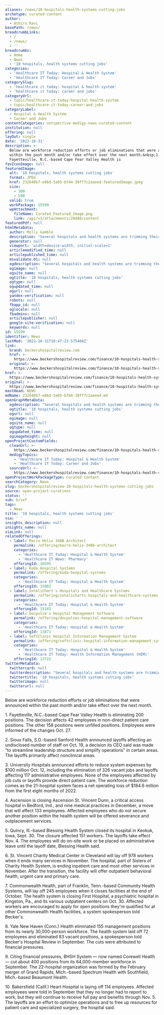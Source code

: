 ```yaml
---
aliases: /news/10-hospitals-health-systems-cutting-jobs
archetype: curated-content
author:
  - Athira Ravi
basePath: /news/
breadcrumbLinks:
  - /
  - /news/
  - ''
breadcrumbs:
  - Home
  - News
  - '10 hospitals, health systems cutting jobs'
categories:
  - 'Healthcare IT Today: Hospital & Health System'
  - 'Healthcare IT Today: Career and Jobs'
categorySlug:
  - 'healthcare it today: hospital & health system'
  - 'healthcare it today: career and jobs'
categoryUrl:
  - topic/healthcare-it-today-hospital-health-system
  - topic/healthcare-it-today-career-and-jobs
categoryLabel:
  - Hospital & Health System
  - Career and Jobs
contentCategories: netspective-medigy-news-curated-content
institution: null
offering: null
layOut: single
date: '2022-10-31'
description: >-
  Below are workforce reduction efforts or job eliminations that were announced
  within the past month and/or take effect over the next month.&nbsp;1.
  Fayetteville, N.C.-based Cape Fear Valley Health is 
favIconImage: null
featuredImage:
  alt: '10 hospitals, health systems cutting jobs'
  format: JPEG
  href: 232648b7-e86d-5a05-bf44-30ff7c2aaeed-featuredImage.jpeg
  size:
    - 300
    - 590
  valid: true
  workPackage: 15599
  wpAttachment:
    fileName: Curated_Featured_Image.png
    link: /api/v3/attachments/28488/content
featuredPdf: null
htmlMetaData:
  author: Molly Gamble
  description: "Several hospitals and health systems are trimming their workforces or jobs due to financial and operational challenges. \_"
  generator: null
  viewport: 'width=device-width, initial-scale=1'
  articlemodified_time: null
  articlepublished_time: null
  msvalidate.01: null
  ogdescription: "Several hospitals and health systems are trimming their workforces or jobs due to financial and operational challenges. \_"
  ogimage: null
  ogsite_name: null
  ogtitle: '10 hospitals, health systems cutting jobs'
  ogtype: null
  ogupdated_time: null
  ogurl: null
  yandex-verification: null
  robots: null
  fbapp_id: null
  oglocale: null
  fbadmins: null
  articlepublisher: null
  google-site-verification: null
  keywords: null
id: 15599
identifier: News
lastMod: '2022-10-31T10:47:23.575468Z'
link:
  brand: beckershospitalreview.com
  href: >-
    https://www.beckershospitalreview.com/finance/10-hospitals-health-systems-cutting-jobs-102822.html?
  original: >-
    https://www.beckershospitalreview.com/finance/10-hospitals-health-systems-cutting-jobs-102822.html?utm_medium=email&utm_content=newsletter
href: >-
  https://www.beckershospitalreview.com/finance/10-hospitals-health-systems-cutting-jobs-102822.html?
original: >-
  https://www.beckershospitalreview.com/finance/10-hospitals-health-systems-cutting-jobs-102822.html?utm_medium=email&utm_content=newsletter
mastHead: NEWS
mdName: 232648b7-e86d-5a05-bf44-30ff7c2aaeed.md
openGraphMetaData:
  ogdescription: "Several hospitals and health systems are trimming their workforces or jobs due to financial and operational challenges. \_"
  ogtitle: '10 hospitals, health systems cutting jobs'
  ogurl: null
  ogimage: null
  ogsite_name: null
  ogtype: null
  ogupdated_time: null
  ogimageheight: null
openProjectCustomFields:
  cleanUrl: >-
    https://www.beckershospitalreview.com/finance/10-hospitals-health-systems-cutting-jobs-102822.html?
  medigyTopics:
    - 'Healthcare IT Today: Hospital & Health System'
    - 'Healthcare IT Today: Career and Jobs'
  sourceUrl: >-
    https://www.beckershospitalreview.com/finance/10-hospitals-health-systems-cutting-jobs-102822.html?utm_medium=email&utm_content=newsletter
openProjectWorkPackageType: Curated Content
searchCategory: News
slug: beckershospitalreview-10-hospitals-health-systems-cutting-jobs
source: open-project-curations
status: ''
sub: brief
tags:
  - News
title: '10 hospitals, health systems cutting jobs'
via: ' '
insights_description: null
insights_name: null
viaLink: null
relatedOfferings:
  - label: Macro Helix 340B Architect
    permalink: /offering/macro-helix-340b-architect
    categories:
      - 'Healthcare IT Today: Hospital & Health System'
      - 'Healthcare IT News: Pharmacy'
    offeringId: 16595
  - label: Koda Hospital Systems
    permalink: /offering/koda-hospital-systems
    categories:
      - 'Healthcare IT Today: Hospital & Health System'
    offeringId: 15902
  - label: InteliChart's Hospitals and Healthcare Systems
    permalink: /offering/intelicharts-hospitals-and-healthcare-systems
    categories:
      - 'Healthcare IT Today: Hospital & Health System'
    offeringId: 15165
  - label: Docpulse's Hospital Management Software
    permalink: /offering/docpulses-hospital-management-software
    categories:
      - 'Healthcare IT Today: Hospital & Health System'
    offeringId: 13871
  - label: SoftClinic Hospital Information Management System
    permalink: /offering/softclinic-hospital-information-management-system
    categories:
      - 'Healthcare IT Today: Hospital & Health System'
      - 'Healthcare IT Today: Health Information Management (HIM)'
    offeringId: 13722
twitterMetaData:
  twittercard: null
  twitterdescription: "Several hospitals and health systems are trimming their workforces or jobs due to financial and operational challenges. \_"
  twittertitle: '10 hospitals, health systems cutting jobs'
  twitterimage: null
  twitterurl: null
---
```

<p>Below are workforce reduction efforts or job eliminations that were announced within the past month and/or take effect over the next month.&nbsp;</p><p>1. Fayetteville, N.C.-based Cape Fear Valley Health is eliminating 200 positions. The decision affects 42 employees in non-direct patient care positions. The other 158 positions were unfilled positions. Employees were informed of the changes Oct. 27.&nbsp;</p><p>2. Sioux Falls, S.D.-based Sanford Health announced layoffs affecting an undisclosed number of staff on Oct. 19, a decision its CEO said was made "to streamline leadership structure and simplify operations" in certain areas. The layoffs primarily affect nonclinical areas.</p><p>3. University Hospitals announced efforts to reduce system expenses by $100 million Oct. 12, including the elimination of 326 vacant jobs and layoffs affecting 117 administrative employees. None of the employees affected by job cuts or layoffs provide direct patient care. The workforce reduction comes as the 21-hospital system faces a net operating loss of $184.6 million from the first eight months of 2022.&nbsp;</p><p>4. Ascension is closing Ascension St. Vincent Dunn, a critical access hospital in Bedford, Ind., and nine medical practices in December, a move that will affect 133 employees. Affected employees who do not secure another position within the health system will be offered severance and outplacement services.</p><p>5. Quincy, Ill.-based Blessing Health System closed its hospital in Keokuk, Iowa, Sept. 30. The closure affected 151 workers. The layoffs take effect Nov. 4. The employees will do on-site work or be placed on administrative leave until the layoff date, Blessing Health said.</p><p>6. St. Vincent Charity Medical Center in Cleveland will lay off 978 workers when it ends many services in November. The hospital, part of Sisters of Charity Health System, is ending inpatient care and most other services in November. After the transition, the facility will offer outpatient behavioral health, urgent care and primary care.</p><p>7. Commonwealth Health, part of Franklin, Tenn.-based Community Health Systems, will lay off 245 employees when it closes facilities at the end of October. The health system is closing First Hospital, a psychiatric hospital in Kingston, Pa., and its various outpatient centers on Oct. 30. Affected workers are encouraged to apply for open positions they're qualified for at other Commonwealth Health facilities, a system spokesperson told Becker's.</p><p>8. Yale New Haven (Conn.) Health eliminated 155 management positions from its nearly 30,000-person workforce. The health system laid off 72 employees and eliminated 83 vacant positions, a spokesperson told Becker's Hospital Review in September. The cuts were attributed to financial pressures.</p><p>9. Citing financial pressures, BHSH System — now named Corewell Health — cut about 400 positions from its 64,000-member workforce in September. The 22-hospital organization was formed by the February merger of Grand Rapids, Mich.-based Spectrum Health with Southfield, Mich.-based Beaumont Health.</p><p>10. Bakersfield (Calif.) Heart Hospital is laying off 114 employees. Affected employees were told in September that they no longer had to report to work, but they will continue to receive full pay and benefits through Nov. 5. The layoffs are an effort to optimize operations and to free up resources for patient care and specialized surgery, the hospital said.</p>